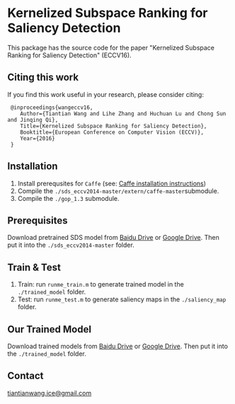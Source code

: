 # Kernelized Subspace Ranking for Saliency Detection
This package has the source code for the paper "Kernelized Subspace Ranking for Saliency Detection" (ECCV16).

## Citing this work
If you find this work useful in your research, please consider citing:

     @inproceedings{wangeccv16,
        Author={Tiantian Wang and Lihe Zhang and Huchuan Lu and Chong Sun and Jinqing Qi},
        Title={Kernelized Subspace Ranking for Saliency Detection},
        Booktitle={European Conference on Computer Vision (ECCV)},
        Year={2016}
     }

## Installation
1. Install prerequsites for `Caffe` (see: [Caffe installation instructions](http://caffe.berkeleyvision.org/installation.html))
2. Compile the `./sds_eccv2014-master/extern/caffe-master`submodule.
3. Compile the `./gop_1.3` submodule.

## Prerequisites
Download pretrained SDS model from [Baidu Drive](https://pan.baidu.com/s/1ZIhSyF47PA-MwF77oKaqhw) or [Google Drive](https://pan.baidu.com/s/1ZIhSyF47PA-MwF77oKaqhw). Then put it into the `./sds_eccv2014-master` folder.

## Train & Test

1. Train: run `runme_train.m` to generate trained model in the `./trained_model` folder.
2. Test: run `runme_test.m` to generate saliency maps in the `./saliency_map` folder. 

## Our Trained Model
Download trained models from [Baidu Drive](http://pan.baidu.com/s/1boKHG2V) or [Google Drive](https://drive.google.com/open?id=0B_MpGgTntG47WVU3NEUwNlBYczg). Then put it into the `./trained_model` folder.

## Contact
tiantianwang.ice@gmail.com



